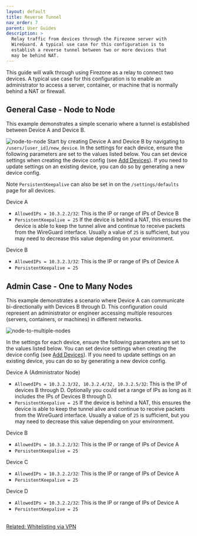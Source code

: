```yaml
---
layout: default
title: Reverse Tunnel
nav_order: 7
parent: User Guides
description: >
  Relay traffic from devices through the Firezone server with
  WireGuard. A typical use case for this configuration is to
  establish a reverse tunnel between two or more devices that
  may be behind NAT.
---
```


This guide will walk through using Firezone as a relay to connect
two devices. A typical use case for this configuration is to enable an
administrator to access a server, container, or machine that is normally
behind a NAT or firewall.

## General Case - Node to Node

This example demonstrates a simple scenario where a tunnel is established
between Device A and Device B.

![node-to-node](https://user-images.githubusercontent.com/52545545/155856835-2ad1f686-d894-43d1-8862-e3a8fcccee5c.png)
Start by creating Device A and Device B by navigating to `/users/[user_id]/new_device`.
In the settings for each device, ensure the following parameters are set to the
values listed below. You can set device settings when creating the device config
(see [Add Devices](../user-guides/add-devices)).
If you need to update settings on an existing device, you can do so by generating
a new device config.

Note `PersistentKeepalive` can also be set in on the
`/settings/defaults` page for all devices.

Device A

- `AllowedIPs = 10.3.2.2/32`: This is the IP or range of IPs of Device B
- `PersistentKeepalive = 25` If the device is behind a NAT, this ensures the
  device is able to keep the tunnel alive and continue to receive packets from
  the WireGuard interface. Usually a value of `25` is sufficient, but you may
  need to decrease this value depending on your environment.

Device B

- `AllowedIPs = 10.3.2.3/32`: This is the IP or range of IPs of Device A
- `PersistentKeepalive = 25`

## Admin Case - One to Many Nodes

This example demonstrates a scenario where Device A can communicate
bi-directionally with Devices B through D. This configuration could represent an
administrator or engineer accessing multiple resources
(servers, containers, or machines) in different networks.

![node-to-multiple-nodes](https://user-images.githubusercontent.com/52545545/155856838-03e968d9-bc1e-46ce-a32f-9f53f3566526.png)

In the settings for each device, ensure the following parameters are set to the
values listed below. You can set device settings when creating the device config
(see [Add Devices](../user-guides/add-devices)).
If you need to update settings on an existing device, you can do so by generating
a new device config.

Device A (Administrator Node)

- `AllowedIPs = 10.3.2.3/32, 10.3.2.4/32, 10.3.2.5/32`: This is the IP of
  devices B through D. Optionally you could set a range of IPs as long as it
  includes the IPs of Devices B through D.
- `PersistentKeepalive = 25` If the device is behind a NAT, this ensures the
  device is able to keep the tunnel alive and continue to receive packets from
  the WireGuard interface. Usually a value of `25` is sufficient, but you may
  need to decrease this value depending on your environment.

Device B

- `AllowedIPs = 10.3.2.2/32`: This is the IP or range of IPs of Device A
- `PersistentKeepalive = 25`

Device C

- `AllowedIPs = 10.3.2.2/32`: This is the IP or range of IPs of Device A
- `PersistentKeepalive = 25`

Device D

- `AllowedIPs = 10.3.2.2/32`: This is the IP or range of IPs of Device A
- `PersistentKeepalive = 25`

\
[Related: Whitelisting via VPN](../user-guides/whitelist-vpn)
